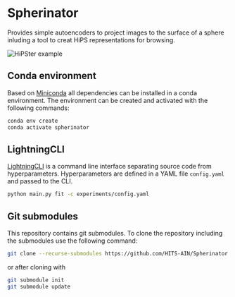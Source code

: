 # Spherinator

Provides simple autoencoders to project images to the surface of a sphere inluding a tool to creat HiPS representations for browsing.

![HiPSter example](efigi.png "Example of autoencoded HiPS tiling for efigi data of nearby galaxies in SDSS")


## Conda environment

Based on [Miniconda](https://docs.conda.io/en/latest/miniconda.html) all dependencies can be installed in a conda environment. The environment can be created and activated with the following commands:

```bash
conda env create
conda activate spherinator
```

## LightningCLI

[LightningCLI](https://lightning.ai/docs/pytorch/latest/cli/lightning_cli.html#lightning-cli) is a command line interface separating source code from hyperparameters. Hyperparameters are defined in a YAML file `config.yaml` and passed to the CLI.

```bash
python main.py fit -c experiments/config.yaml
```

## Git submodules

This repository contains git submodules. To clone the repository including the submodules use the following command:

```bash
git clone --recurse-submodules https://github.com/HITS-AIN/Spherinator.git
```

or after cloning with

```bash
git submodule init
git submodule update
```
